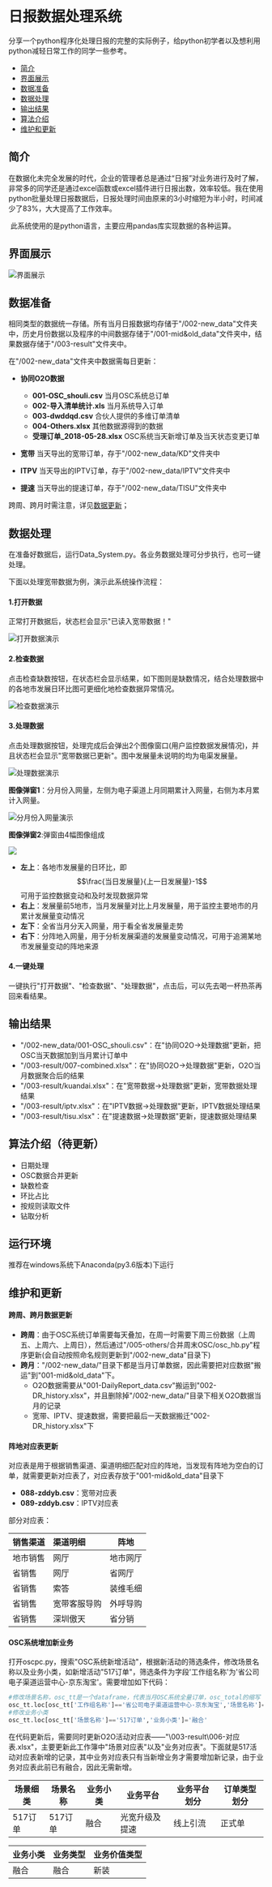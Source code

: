 # 日报数据处理系统

​	分享一个python程序化处理日报的完整的实际例子，给python初学者以及想利用python减轻日常工作的同学一些参考。

- [简介](#简介)
- [界面展示](#界面展示)
- [数据准备](#数据准备)
- [数据处理](#数据处理)
- [输出结果](#输出结果)
- [算法介绍](#算法介绍（待更新）)
- [维护和更新](#维护和更新)

## 简介

​	在数据化未完全发展的时代，企业的管理者总是通过“日报”对业务进行及时了解，非常多的同学还是通过excel函数或excel插件进行日报出数，效率较低。我在使用python批量处理日报数据后，日报处理时间由原来的3小时缩短为半小时，时间减少了83%，大大提高了工作效率。

​	此系统使用的是python语言，主要应用pandas库实现数据的各种运算。

## 界面展示

![界面展示](/005-others/source/jiemian.png)

## 数据准备

​	相同类型的数据统一存储。所有当月日报数据均存储于"/002-new_data"文件夹中，历史月份数据以及程序的中间数据存储于"/001-mid&old_data"文件夹中，结果数据存储于"/003-result"文件夹中。

在"/002-new_data"文件夹中数据需每日更新：

* **协同O2O数据**
  * **001-OSC_shouli.csv** 当月OSC系统总订单
  * **002-导入清单统计.xls** 当月系统导入订单
  * **003-dwddqd.csv** 合伙人提供的多维订单清单
  * **004-Others.xlsx** 其他数据源得到的数据
  * **受理订单_2018-05-28.xlsx** OSC系统当天新增订单及当天状态变更订单

* **宽带** 当天导出的宽带订单，存于"/002-new_data/KD"文件夹中
* **ITPV**  当天导出的IPTV订单，存于"/002-new_data/IPTV"文件夹中
* **提速** 当天导出的提速订单，存于"/002-new_data/TISU"文件夹中

跨周、跨月时需注意，详见[数据更新](#跨周、跨月数据更新)；

## 数据处理

​	在准备好数据后，运行Data_System.py。各业务数据处理可分步执行，也可一键处理。

下面以处理宽带数据为例，演示此系统操作流程：

#### 1.打开数据

正常打开数据后，状态栏会显示"已读入宽带数据！"

![打开数据演示](/005-others/source/yanshi1.png)

#### 2.检查数据

点击检查缺数按钮，在状态栏会显示结果，如下图则是缺数情况，结合处理数据中的各地市发展日环比图可更细化地检查数据异常情况。

![检查数据演示](/005-others/source/yanshi2.png)

#### 3.处理数据

点击处理数据按钮，处理完成后会弹出2个图像窗口(用户监控数据发展情况)，并且状态栏会显示"宽带数据已更新"。图中发展量未说明的均为电渠发展量。

![处理数据演示](/005-others/source/yanshi3.png)

**图像弹窗1**：分月份入网量，左侧为电子渠道上月同期累计入网量，右侧为本月累计入网量。

![分月份入网量演示](/005-others/source/yanshi4.png)

**图像弹窗2**:弹窗由4幅图像组成

![](/005-others/source/yanshi5.png)

- **左上**：各地市发展量的日环比，即 $$\frac{当日发展量}{上一日发展量}-1$$ 可用于监控数据变动和及时发现数据异常
- **右上**：发展量前5地市，当月发展量对比上月发展量，用于监控主要地市的月累计发展量变动情况
- **左下**：全省当月分天入网量，用于看全省发展量走势
- **右下**：分阵地入网量，用于分析发展渠道的发展量变动情况，可用于追溯某地市发展量变动的阵地来源

#### 4.一键处理

一键执行"打开数据"、"检查数据"、"处理数据"，点击后，可以先去喝一杯热茶再回来看结果。

## 输出结果

- "/002-new_data/001-OSC_shouli.csv"：在"协同O2O->处理数据"更新，把OSC当天数据加到当月累计订单中
- "/003-result/007-combined.xlsx"：在"协同O2O->处理数据"更新，O2O当月数据聚合后的结果
- "/003-result/kuandai.xlsx"：在"宽带数据->处理数据"更新，宽带数据处理结果
- "/003-result/iptv.xlsx"：在"IPTV数据->处理数据"更新，IPTV数据处理结果
- "/003-result/tisu.xlsx"：在"提速数据->处理数据"更新，提速数据处理结果

## 算法介绍（待更新）

* 日期处理
* OSC数据合并更新
* 缺数检查
* 环比占比
* 按规则读取文件
* 钻取分析

## 运行环境

推荐在windows系统下Anaconda(py3.6版本)下运行

## 维护和更新

#### 跨周、跨月数据更新

- **跨周**：由于OSC系统订单需要每天叠加，在周一时需要下周三份数据（上周五、上周六、上周日），然后通过"/005-others/合并周末OSC/osc_hb.py"程序更新(会自动按照命名规则更新到"/002-new_data"目录下)
- **跨月**："/002-new_data/"目录下都是当月订单数据，因此需要把对应数据"搬运"到"001-mid&old_data"下。
  - O2O数据需要从"001-DailyReport_data.csv"搬运到"002-DR_history.xlsx"，并且删除掉"/002-new_data/"目录下相关O2O数据当月的记录
  - 宽带、IPTV、提速数据，需要把最后一天数据搬迁"002-DR_history.xlsx"下

#### 阵地对应表更新

对应表是用于根据销售渠道、渠道明细匹配对应的阵地，当发现有阵地为空白的订单，就需要更新对应表了，对应表存放于"001-mid&old_data"目录下

- **088-zddyb.csv**：宽带对应表
- **089-zddyb.csv**：IPTV对应表

部分对应表：

| 销售渠道 | 渠道明细     | 阵地     |
| :------- | :----------- | -------- |
| 地市销售 | 网厅         | 地市网厅 |
| 省销售   | 网厅         | 省网厅   |
| 省销售   | 索答         | 装维毛细 |
| 省销售   | 宽带客服导购 | 外呼导购 |
| 省销售   | 深圳傲天     | 省分销   |

#### OSC系统增加新业务

​	打开oscpc.py，搜索"OSC系统新增活动"，根据新活动的筛选条件，修改场景名称以及业务小类，如新增活动"517订单"，筛选条件为字段'工作组名称'为'省公司电子渠道运营中心-京东淘宝'。需要增加如下代码：

```python
#修改场景名称，osc_tt是一个dataframe，代表当月OSC系统全量订单，osc_total的缩写
osc_tt.loc[osc_tt['工作组名称']=='省公司电子渠道运营中心-京东淘宝','场景名称']='517订单'
#修改业务小类
osc_tt.loc[osc_tt['场景名称']=='517订单','业务小类']='融合'
```

​	在代码更新后，需要同时更新O2O活动对应表——"\003-result\006-对应表.xlsx"，主要更新此工作簿中"场景对应表"以及"业务对应表"。下面就是517活动对应表新增的记录，其中业务对应表只有当新增业务才需要增加新记录，由于业务对应表此前已有融合，因此无需新增。

| 场景细类 | 场景名称 | 业务小类 | 业务平台       | 业务平台划分 | 订单类型划分 |
| -------- | -------- | -------- | -------------- | ------------ | ------------ |
| 517订单  | 517订单  | 融合     | 光宽升级及提速 | 线上引流     | 正式单       |

| 业务小类 | 业务类型 | 业务价值类型 |
| -------- | -------- | ------------ |
| 融合     | 融合     | 新装         |



